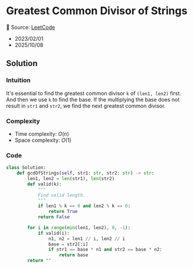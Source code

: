 # Greatest Common Divisor of Strings

🌾 Source: [LeetCode](https://leetcode.com/problems/greatest-common-divisor-of-strings/)
- 2023/02/01
- 2025/10/08

## Solution

### Intuition

It's essential to find the greatest common divisor `k` of `(len1, len2)` first. And then we use `k` to find the base. If the multiplying the base does not result in `str1` and `str2`, we find the next greatest common divisor.

### Complexity

- Time complexity: $O(n)$
- Space complexity: $O(1)$

### Code

```Python
class Solution:
    def gcdOfStrings(self, str1: str, str2: str) -> str:
        len1, len2 = len(str1), len(str2)
        def valid(k):
            """
            Find valid length.
            """
            if len1 % k == 0 and len2 % k == 0:
                return True
            return False

        for i in range(min(len1, len2), 0, -1):
            if valid(i):
                n1, n2 = len1 // i, len2 // i
                base = str2[:i]
                if str1 == base * n1 and str2 == base * n2:
                    return base
        return ""
```